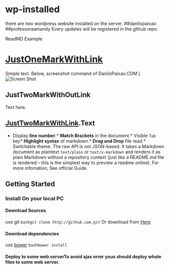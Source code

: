 # wp-installed
there are two wordpress website installed on the server.
##danilopaixao
##professoraamandy
Every updates will be registered in the github repo.

ReadMD Example
# [JustOneMarkWithLink](http://danilopaixao.com)
Simple text.  Below, screenshot command of DaniloPaixao.COM
[![Screen Shot](http://www.danilopaixao.com)
## JustTwoMarkWithOutLink
Text here.
## [JustTwoMarkWithLink](http://codemirror.net/).Text
* Display **line number**.* **Match Brackets** in the document.* Visible `Tab` key* **Highlight syntax** of markdown.* **Drag and Drop** file read.* Switchable theme.
The raw API is not JSON-based. It takes a Markdown document as plaintext `text/plain` or `text/x-markdown` and renders it as plain Markdown without a repository context (just like a README.md file is rendered – this is the simplest way to preview a readme online).
For more infomation, See official Guide.

## Getting Started
### Install On your local PC
#### Download Sources
use git
```bashgit clone http://github.com.git```
Or download from [Here](https://github.com/master)
#### Download dependencies
use [bower](http://bower.io/)
```bashbower install```
#### Deploy to some web serverTo avoid ajax error yous should deploy whole files to some web server.
